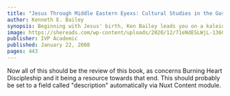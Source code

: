 ```yaml
---
title: "Jesus Through Middle Eastern Eyexs: Cultural Studies in the Gospels"
author: Kenneth E. Bailey
synopsis: Beginning with Jesus' birth, Ken Bailey leads you on a kaleidoscopic study of Jesus throughout the four Gospels. Bailey examines the life and ministry of Jesus with attention to the Lord's Prayer, the Beatitudes, Jesus' relationship to women, and especially Jesus' parables. Through it all, Bailey employs his trademark expertise as a master of Middle Eastern culture to lead you into a deeper understanding of the person and significance of Jesus within his own cultural context. With a sure but gentle hand, Bailey lifts away the obscuring layers of modern Western interpretation to reveal Jesus in the light of his actual historical and cultural setting. This entirely new material from the pen of Ken Bailey is a must-have for any student of the New Testament. If you have benefited from Bailey's work over the years, this book will be a welcome and indispensable addition to your library. If you are unfamiliar with Bailey's work, this book will introduce you to a very old yet entirely new way of understanding Jesus.
image: https://shereads.com/wp-content/uploads/2020/12/71eNdESLWjL-1360x2048.jpg
publisher: IVP Academic
published: January 22, 2008
pages: 443
---
```


Now all of this should be the review of this book, as concerns Burning Heart Discipleship and it being a resource towards
that end.  This should probably be set to a field called "description" automatically via Nuxt Content module.
